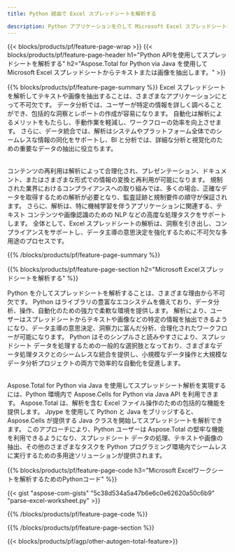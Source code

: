 ```yaml
---
title: Python 経由で Excel スプレッドシートを解析する 

description: Python アプリケーションを介して Microsoft Excel スプレッドシートを解析します。テキストや画像を簡単に抽出します。
---
```


{{< blocks/products/pf/feature-page-wrap >}}
{{< blocks/products/pf/feature-page-header h1="Python APIを使用してスプレッドシートを解析する" h2="Aspose.Total for Python via Java を使用して Microsoft Excel スプレッドシートからテキストまたは画像を抽出します。" >}}

{{% blocks/products/pf/feature-page-summary %}}
Excel スプレッドシートを解析してテキストや画像を抽出することは、さまざまなアプリケーションにとって不可欠です。 データ分析では、ユーザーが特定の情報を詳しく調べることができ、包括的な洞察とレポートの作成が容易になります。 自動化は解析によるメリットをもたらし、手動作業を軽減し、ワークフローの効率を向上させます。 さらに、データ統合では、解析はシステムやプラットフォーム全体でのシームレスな情報の同化をサポートし、BI と分析では、詳細な分析と視覚化のための重要なデータの抽出に役立ちます。 <br /><br />

コンテンツの再利用は解析によって合理化され、プレゼンテーション、ドキュメント、またはさまざまな形式での情報の変換と再利用が可能になります。 規制された業界におけるコンプライアンスへの取り組みでは、多くの場合、正確なデータを取得するための解析が必要となり、監査証跡と規制要件の順守が保証されます。 さらに、解析は、特に機械学習を伴うアプリケーションに関連する、テキスト コンテンツや画像認識のための NLP などの高度な処理タスクをサポートします。 全体として、Excel スプレッドシートの解析は、洞察を引き出し、コンプライアンスをサポートし、データ主導の意思決定を強化するために不可欠な多用途のプロセスです。

{{% /blocks/products/pf/feature-page-summary  %}}


{{% blocks/products/pf/feature-page-section  h2="Microsoft Excelスプレッドシートを解析する" %}}

Python を介してスプレッドシートを解析することは、さまざまな理由から不可欠です。 Python はライブラリの豊富なエコシステムを備えており、データ分析、操作、自動化のための強力で柔軟な環境を提供します。 解析により、ユーザーはスプレッドシートからテキストや画像などの特定の情報を抽出できるようになり、データ主導の意思決定、洞察力に富んだ分析、合理化されたワークフローが可能になります。 Python はそのシンプルさと読みやすさにより、スプレッドシート データを処理するための一般的な選択肢となっており、さまざまなデータ処理タスクとのシームレスな統合を提供し、小規模なデータ操作と大規模なデータ分析プロジェクトの両方で効率的な自動化を促進します。<br /><br />

Aspose.Total for Python via Java を使用してスプレッドシート解析を実現するには、Python 環境内で Aspose.Cells for Python via Java API を利用できます。 Aspose.Total は、解析を含む Excel ファイル操作のための包括的な機能を提供します。 Jpype を使用して Python と Java をブリッジすると、Aspose.Cells が提供する Java クラスを開始してスプレッドシートを解析できます。 このアプローチにより、Python ユーザーは Aspose.Total の堅牢な機能を利用できるようになり、スプレッドシート データの処理、テキストや画像の抽出、その他のさまざまなタスクを Python プログラミング環境内でシームレスに実行するための多用途ソリューションが提供されます。

{{% blocks/products/pf/feature-page-code h3="Microsoft Excelワークシートを解析するためのPythonコード" %}}

{{< gist "aspose-com-gists" "5c38d534a5a47b6e6c0e62620a50c6b9" "parse-excel-worksheet.py" >}}

{{% /blocks/products/pf/feature-page-code  %}}

{{% /blocks/products/pf/feature-page-section %}}

{{< blocks/products/pf/agp/other-autogen-total-feature>}}